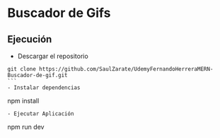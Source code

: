 # Buscador de Gifs

## Ejecución

- Descargar el repositorio
````
git clone https://github.com/SaulZarate/UdemyFernandoHerreraMERN-Buscador-de-gif.git
```
- Instalar dependencias
````
npm install
````
- Ejecutar Aplicación
````
npm run dev
````
